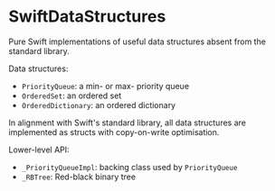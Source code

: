 # SwiftDataStructures

Pure Swift implementations of useful data structures absent from the standard library.

Data structures:

- `PriorityQueue`: a min- or max- priority queue
- `OrderedSet`: an ordered set
- `OrderedDictionary`: an ordered dictionary

In alignment with Swift's standard library, all data structures are implemented as structs with copy-on-write optimisation.

Lower-level API:

- `_PriorityQueueImpl`: backing class used by `PriorityQueue`
- `_RBTree`: Red-black binary tree

